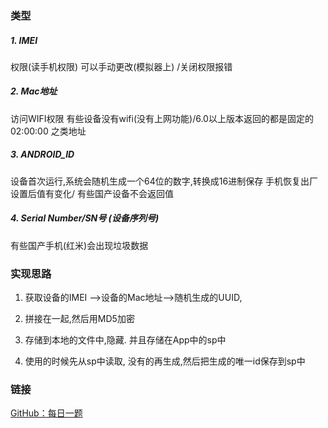 ### 类型

##### 1. IMEI
权限(读手机权限)
可以手动更改(模拟器上) /关闭权限报错

##### 2. Mac地址
访问WIFI权限
有些设备没有wifi(没有上网功能)/6.0以上版本返回的都是固定的02:00:00 之类地址

##### 3. ANDROID_ID
设备首次运行,系统会随机生成一个64位的数字,转换成16进制保存
手机恢复出厂设置后值有变化/ 有些国产设备不会返回值

##### 4. Serial Number/SN号 (设备序列号)
有些国产手机(红米)会出现垃圾数据


### 实现思路

1. 获取设备的IMEI -->设备的Mac地址-->随机生成的UUID,

2. 拼接在一起,然后用MD5加密

3. 存储到本地的文件中,隐藏. 并且存储在App中的sp中

4. 使用的时候先从sp中读取, 没有的再生成,然后把生成的唯一id保存到sp中


### 链接
[GitHub：每日一题](https://github.com/Moosphan/Android-Daily-Interview/issues/159)